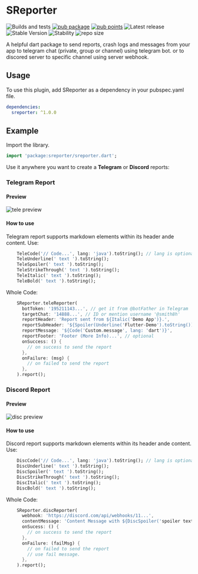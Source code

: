 # SReporter

![Builds and tests](https://github.com/smith8h/sreporter-flutter/actions/workflows/build.yml/badge.svg)
[![pub package](https://img.shields.io/pub/v/sreporter.svg)](https://pub.dev/packages/sreporter)
[![pub points](https://img.shields.io/pub/points/sreporter?color=2E8B57&label=pub%20points)](https://pub.dev/packages/sreporter/score)
![Latest release](https://img.shields.io/github/v/release/smith8h/sreporter-flutter?include_prereleases&amp;label=latest%20release)
![Stable Version](https://img.shields.io/badge/stable_version-1.0.0-blue)
![Stability](https://img.shields.io/badge/stability-stable-green.svg)
![repo size](https://img.shields.io/github/repo-size/smith8h/sreporter-flutter)

A helpful dart package to send reports, crash logs and messages from your app to telegram chat (private, group or channel) using telegram bot. or to discored server to specific channel using server webhook.

## Usage

To use this plugin, add SReporter as a dependency in your pubspec.yaml file.

```yaml
dependencies:
  sreporter: ^1.0.0
```

## Example

Import the library.

```dart
import 'package:sreporter/sreporter.dart';
```

Use it anywhere you want to create a **Telegram** or **Discord** reports:

### Telegram Report

#### Preview

![tele preview](https://te.legra.ph/file/70af91d42fe29bc3e0da9.jpg)

#### How to use

Telegram report supports markdown elements within its header ande content.
Use:

```dart
    TeleCode('// Code...', lang: 'java').toString(); // lang is optional
    TeleUnderline(' text ').toString();
    TeleSpoiler(' text ').toString();
    TeleStrikeThrough(' text ').toString();
    TeleItalic(' text ').toString();
    TeleBold(' text ').toString();
```

Whole Code:

```dart
    SReporter.teleReporter(
      botToken: '195211143...', // get it from @botFather in Telegram
      targetChat: '14888...', // ID or mention username '@smith8h'
      reportHeader: 'Report sent from ${Italic('Demo App')}.',
      reportSubHeader: '${Spoiler(Underline('Flutter-Demo').toString())}', // optional
      reportMessage: '${Code('Custom.message', lang: 'dart')}',
      reportFooter: 'Footer (More Info)...', // optional
      onSuccess: () {
        // on success to send the report
      },
      onFailure: (msg) {
        // on failed to send the report
      },
    ).report();
```

### Discord Report

#### Preview

![disc preview](https://te.legra.ph/file/d54455d070b78a73be1a6.jpg)

#### How to use

Discord report supports markdown elements within its header ande content.
Use:

```dart
    DiscCode('// Code...', lang: 'java').toString(); // lang is optional
    DiscUnderline(' text ').toString();
    DiscSpoiler(' text ').toString();
    DiscStrikeThrough(' text ').toString();
    DiscItalic(' text ').toString();
    DiscBold(' text ').toString();
```

Whole Code:

```dart
    SReporter.discReporter(
      webhook: 'https://discord.com/api/webhooks/11...',
      contentMessage: 'Content Message with ${DiscSpoiler('spoiler text')}...',
      onSucess: () {
        // on success to send the report
      },
      onFailure: (failMsg) {
        // on failed to send the report
        // use fail message.
      },
    ).report();
```
